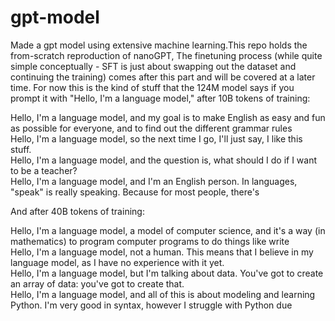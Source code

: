 # gpt-model
Made a gpt model using extensive machine learning.This repo holds the from-scratch reproduction of nanoGPT, The finetuning process (while quite simple conceptually - SFT is just about swapping out the dataset and continuing the training) comes after this part and will be covered at a later time. For now this is the kind of stuff that the 124M model says if you prompt it with "Hello, I'm a language model," after 10B tokens of training:

Hello, I'm a language model, and my goal is to make English as easy and fun as possible for everyone, and to find out the different grammar rules<br />
Hello, I'm a language model, so the next time I go, I'll just say, I like this stuff.<br />
Hello, I'm a language model, and the question is, what should I do if I want to be a teacher?<br />
Hello, I'm a language model, and I'm an English person. In languages, "speak" is really speaking. Because for most people, there's<br />

And after 40B tokens of training:

Hello, I'm a language model, a model of computer science, and it's a way (in mathematics) to program computer programs to do things like write<br />
Hello, I'm a language model, not a human. This means that I believe in my language model, as I have no experience with it yet.<br />
Hello, I'm a language model, but I'm talking about data. You've got to create an array of data: you've got to create that.<br />
Hello, I'm a language model, and all of this is about modeling and learning Python. I'm very good in syntax, however I struggle with Python due<br />



